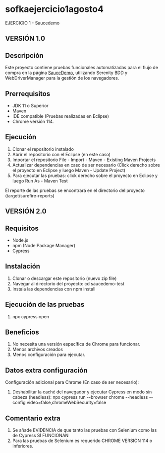 # sofkaejercicio1agosto4
EJERCICIO 1 - Saucedemo
## VERSIÓN 1.0
## Descripción
Este proyecto contiene pruebas funcionales automatizadas para el flujo de compra en la página [SauceDemo](https://www.saucedemo.com/), utilizando Serenity BDD y WebDriverManager para la gestión de los navegadores.

## Prerrequisitos

- JDK 11 o Superior 
- Maven
- IDE compatible (Pruebas realizadas en Eclipse)
- Chrome versión 114.

## Ejecución

1. Clonar el repositorio instalado
2. Abrir el repositorio con el Eclipse (en este caso)
3. Importar el repositorio File - Import - Maven - Existing Maven Projects
4. Actualizar dependencias en caso de ser necesario (Click derecho sobre el proyecto en Eclipse y luego Maven - Update Project)
5. Para ejecutar las pruebas: click derecho sobre el proyecto en Eclipse y luego Run As - Maven Test

El reporte de las pruebas se encontrará en el directorio del proyecto (target/surefire-reports)

## VERSIÓN 2.0

## Requisitos

- Node.js
- npm (Node Package Manager)
- Cypress

## Instalación

1. Clonar o descargar este repositorio (nuevo zip file)
2. Navegar al directorio del proyecto: cd saucedemo-test
3. Instala las dependencias con npm install

## Ejecución de las pruebas
1. npx cypress open

## Beneficios
1. No necesita una versión específica de Chrome para funcionar.
2. Menos archivos creados
3. Menos configuración para ejecutar.

## Datos extra configuración
Configuración adicional para Chrome (En caso de ser necesario):
1. Deshabilitar la caché del navegador y ejecutar Cypress en modo sin cabeza (headless):
npx cypress run --browser chrome --headless --config video=false,chromeWebSecurity=false

## Comentario extra
1. Se añade EVIDENCIA de que tanto las pruebas con Selenium como las de Cypress SÍ FUNCIONAN
2. Para las pruebas de Selenium es requerido CHROME VERSIÓN 114 o inferiores. 
